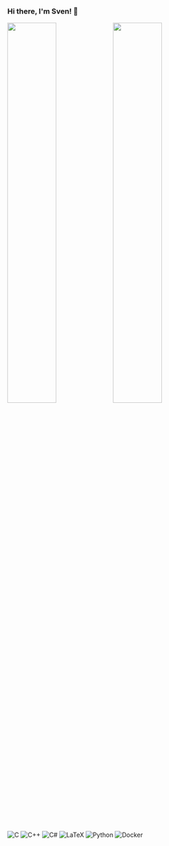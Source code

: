 ### Hi there, I'm Sven! 👋

<!--
**quotschmacher/quotschmacher** is a ✨ _special_ ✨ repository because its `README.md` (this file) appears on your GitHub profile.

Here are some ideas to get you started:

- 🔭 I’m currently working on ...
- 🌱 I’m currently learning ...
- 👯 I’m looking to collaborate on ...
- 🤔 I’m looking for help with ...
- 💬 Ask me about ...
- 📫 How to reach me: ...
- 😄 Pronouns: ...
- ⚡ Fun fact: ...

stat-cards:
  - https://www.youtube.com/watch?v=pOCbKhoVirA
  - https://github.com/anuraghazra/github-readme-stats#top-languages-card

badges:
  - https://github.com/Ileriayo/markdown-badges

-->


<img align="left" width="47%" src="https://github-readme-stats.vercel.app/api?username=quotschmacher&show_icons=true&theme=radical" />

<img align="left" width="47%" src="https://github-readme-stats.vercel.app/api/top-langs/?username=quotschmacher&layout=compact" />


![C](https://img.shields.io/badge/c-%2300599C.svg?style=for-the-badge&logo=c&logoColor=white)
![C++](https://img.shields.io/badge/c++-%2300599C.svg?style=for-the-badge&logo=c%2B%2B&logoColor=white)
![C#](https://img.shields.io/badge/c%23-%23239120.svg?style=for-the-badge&logo=c-sharp&logoColor=white)
![LaTeX](https://img.shields.io/badge/latex-%23008080.svg?style=for-the-badge&logo=latex&logoColor=white)
![Python](https://img.shields.io/badge/python-3670A0?style=for-the-badge&logo=python&logoColor=ffdd54)
![Docker](https://img.shields.io/badge/docker-%230db7ed.svg?style=for-the-badge&logo=docker&logoColor=white)
